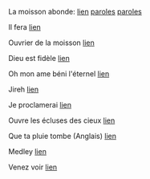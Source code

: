 La moisson abonde: [lien](https://www.youtube.com/watch?v=lwVJwQHUrjc) [paroles](La_moisson_abonde) [paroles](paroles/La_moisson_du_Seigneur_abonde)
    
Il fera [lien](https://www.youtube.com/watch?v=HlERVocf3_M)    
    
Ouvrier de la moisson [lien](https://www.youtube.com/watch?v=sXExJD8Qg28)  
    
Dieu est fidèle [lien](https://www.youtube.com/watch?v=jOs7OvKDQ6c)  
    
Oh mon ame béni l'éternel [lien](https://www.youtube.com/watch?v=1ieckehNEO8)  
    
Jireh [lien](https://www.youtube.com/watch?v=PRzdkcs2UsM)  
    
Je proclamerai [lien](https://www.youtube.com/watch?v=gwrV3RQfFUc&t=135s)  
    
Ouvre les écluses des cieux [lien](https://www.youtube.com/watch?v=OjO68w0G_Dw)  
    
Que ta pluie tombe (Anglais) [lien](https://www.youtube.com/watch?v=_VNGvDOBW9I)    
    
Medley [lien](https://www.youtube.com/watch?v=NICDF5DNDKg)  
    
Venez voir [lien](https://www.youtube.com/watch?v=Cep-14vWyIs)  
